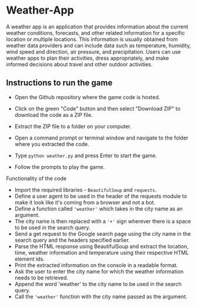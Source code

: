 # Weather-App

A weather app is an application that provides information about the current weather conditions, forecasts, and other related information for a specific location or multiple locations. This information is usually obtained from weather data providers and can include data such as temperature, humidity, wind speed and direction, air pressure, and precipitation. Users can use weather apps to plan their activities, dress appropriately, and make informed decisions about travel and other outdoor activities.

## Instructions to run the game

* Open the Github repository where the game code is hosted.

* Click on the green "Code" button and then select "Download ZIP" to download the code as a ZIP file.

* Extract the ZIP file to a folder on your computer.

* Open a command prompt or terminal window and navigate to the folder where you extracted the code.

* Type ```python weather.py``` and press Enter to start the game.

* Follow the prompts to play the game.

Functionality of the code

* Import the required libraries - ```BeautifulSoup``` and ```requests```.
* Define a user agent to be used in the header of the requests module to make it look like it's coming from a browser and not a bot.
* Define a function called ```'weather'``` which takes in the city name as an argument.
* The city name is then replaced with a ```'+'``` sign wherever there is a space to be used in the search query.
* Send a get request to the Google search page using the city name in the search query and the headers specified earlier.
* Parse the HTML response using BeautifulSoup and extract the location, time, weather information and temperature using their respective HTML element ids.
* Print the extracted information on the console in a readable format.
* Ask the user to enter the city name for which the weather information needs to be retrieved.
* Append the word 'weather' to the city name to be used in the search query.
* Call the ```'weather'``` function with the city name passed as the argument.
